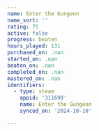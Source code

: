 ```yaml
---
name: Enter the Gungeon
name_sort: ''
rating: 75
active: false
progress: beaten
hours_played: 131
purchased_on: .nan
started_on: .nan
beaten_on: .nan
completed_on: .nan
mastered_on: .nan
identifiers:
  - type: steam
    appid: '311690'
    name: Enter the Gungeon
    synced_on: '2024-10-10'

---
```


